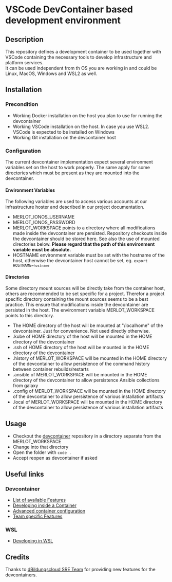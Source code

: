 # VSCode DevContainer based development environment

## Description

This repository defines a development container to be used together with VSCode containing the necessary tools to develop infrastructure and platform services.
<br>
It can be used independent from th OS you are working in and could be Linux, MacOS, Windows and WSL2 as well.

## Installation

### Precondition

- Working Docker installation on the host you plan to use for running the devcontainer
- Working VSCode installation on the host. In case you use WSL2. VSCode is expected to be installed on Windows
- Working Git installation on the devcontainer host

### Configuration

The current devcontainer implementation expect several environment variables set on the host to work properly. The same apply for some directories which must be present as they are mounted into the devcontainer.

#### Environment Variables

The following variables are used to access various accounts at our infrastructure hoster and described in our project documentation.

- MERLOT_IONOS_USERNAME
- MERLOT_IONOS_PASSWORD
- MERLOT_WORKSPACE points to a directory where all modifications made inside the devcontainer are persisted. Repository checkouts inside the devcontainer should be stored here. See also the use of mounted directories below.
  **Please regard that the path of this environment variable must be absolute.**
  <br>
- HOSTNAME environment variable must be set with the hostname of the host, otherwise the devcontainer host cannot be set, eg. <code>export HOSTNAME=`hostname`</code>

#### Directories

Some directory mount sources will be directly take from the container host, others are recommended to be set specific for a project. Therefor a project specific directory containing the mount sources seems to be a best practice. This ensure that modifications inside the devcontainer are persisted in the host. The environment variable MERLOT_WORKSPACE points to this directory.

- The HOME directory of the host will be mounted at "/localhome" of the devcontainer. Just for convenience. Not used directly otherwise.
- .kube of HOME directory of the host will be mounted in the HOME directory of the devcontainer
- .ssh of HOME directory of the host will be mounted in the HOME directory of the devcontainer
- .history of MERLOT_WORKSPACE will be mounted in the HOME directory of the devcontainer to allow persistence of the command history between container rebuilds/restarts
- .ansible of MERLOT_WORKSPACE will be mounted in the HOME directory of the devcontainer to allow persistence Ansible collections from galaxy
- .config of MERLOT_WORKSPACE will be mounted in the HOME directory of the devcontainer to allow persistence of various installation artifacts
- .local of MERLOT_WORKSPACE will be mounted in the HOME directory of the devcontainer to allow persistence of various installation artifacts

## Usage

- Checkout the [devcontainer](git@github.com:merlot/devcontainer.git) repository in a directory separate from the MERLOT_WORKSPACE
- Change into that directory
- Open the folder with <code>code .</code>
- Accept reopen as devcontainer if asked

## Useful links

### Devcontainer

- [List of available Features][features]
- [Developing inside a Container][containerdevelopment]
- [Advanced container configuration][advancedcontainer]
- [Team specific Features][teamfeatures]

### WSL

- [Developing in WSL](https://code.visualstudio.com/docs/remote/wsl)

## Credits

Thanks to [dBildungscloud SRE Team](https://github.com/hpi-schul-cloud) for providing new features for the devcontainers.

[features]: https://containers.dev/features
[containerdevelopment]: https://code.visualstudio.com/docs/devcontainers/containers
[advancedcontainer]: https://code.visualstudio.com/remote/advancedcontainers/overview
[teamfeatures]: https://github.com/dBildungsplattform/infra-dcfeatures
